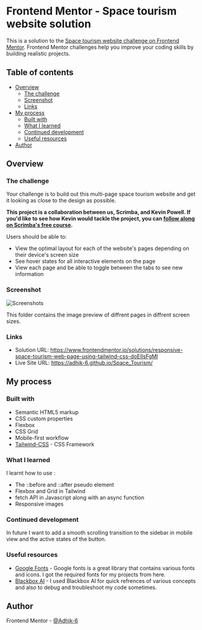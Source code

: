 # Frontend Mentor - Space tourism website solution

This is a solution to the [Space tourism website challenge on Frontend Mentor](https://www.frontendmentor.io/challenges/space-tourism-multipage-website-gRWj1URZ3). Frontend Mentor challenges help you improve your coding skills by building realistic projects. 

## Table of contents

- [Overview](#overview)
  - [The challenge](#the-challenge)
  - [Screenshot](#screenshot)
  - [Links](#links)
- [My process](#my-process)
  - [Built with](#built-with)
  - [What I learned](#what-i-learned)
  - [Continued development](#continued-development)
  - [Useful resources](#useful-resources)
- [Author](#author)

## Overview

### The challenge

Your challenge is to build out this multi-page space tourism website and get it looking as close to the design as possible.

**This project is a collaboration between us, Scrimba, and Kevin Powell. If you'd like to see how Kevin would tackle the project, you can [follow along on Scrimba's free course](https://scrimba.com/learn/spacetravel).**

Users should be able to:

- View the optimal layout for each of the website's pages depending on their device's screen size
- See hover states for all interactive elements on the page
- View each page and be able to toggle between the tabs to see new information

### Screenshot

![Screenshots](./preview_images/)

This folder contains the image preview of diffrent pages in diffrent screen sizes.

### Links

- Solution URL: https://www.frontendmentor.io/solutions/responsive-space-tourism-web-page-using-tailwind-css-doEIIsFgMl
- Live Site URL: https://adhik-6.github.io/Space_Tourism/

## My process

### Built with

- Semantic HTML5 markup
- CSS custom properties
- Flexbox
- CSS Grid
- Mobile-first workflow
- [Tailwind-CSS](https://tailwindcss.com/) - CSS Framework

### What I learned

I learnt how to use :
  - The ::before and ::after pseudo element
  - Flexbox and Grid in Tailwind
  - fetch API in Javascript along with an async function
  - Responsive images 

### Continued development

In future I want to add a smooth scrolling transition to the sidebar in mobile view and the active states of the button.

### Useful resources

- [Google Fonts](https://fonts.google.com/) - Google fonts is a great library that contains various fonts and icons. I got the required fonts for my projects from here.
- [Blackbox AI](https://www.blackbox.ai/) - I used Blackbox AI for quick refrences of various concepts and also to debug and troubleshoot my code sometimes.

## Author

Frontend Mentor - [@Adhik-6](https://www.frontendmentor.io/profile/Adhik-6)
